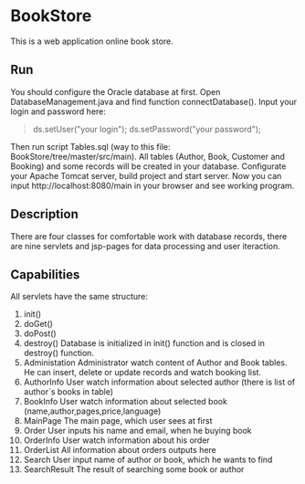 BookStore
===================
This is a web application online book store.

Run
-------------

You should configure the Oracle database at first. Open DatabaseManagement.java and find function connectDatabase(). Input your login and password here:

>  ds.setUser("your login");
>  ds.setPassword("your password");

Then run script Tables.sql (way to this file: BookStore/tree/master/src/main). All tables (Author, Book, Customer and Booking) and some records will be created in your database. Configurate your Apache Tomcat server, build project and start server. Now you can input http://localhost:8080/main in your browser and see working program.

Description
-------------------
There are four classes for comfortable work with database records, there are nine servlets and jsp-pages for data processing and user iteraction. 

Capabilities
------------------
All servlets have the same structure:
1. init()
2. doGet()
3. doPost()
4. destroy()
Database is initialized in init() function and is closed in destroy() function.
1. Administation
Administrator watch content of Author and Book tables. He can insert, delete or update records and watch booking list.
2. AuthorInfo
User watch information about selected author (there is list of author`s books in table)
3. BookInfo
User watch information about selected book (name,author,pages,price,language)
4. MainPage
The main page, which user sees at first
5. Order
User inputs his name and email, when he buying book
6. OrderInfo
User watch information about his order
7. OrderList
All information about orders outputs here
8. Search
User input name of author or book, which he wants to find
9. SearchResult
The result of searching some book or author
